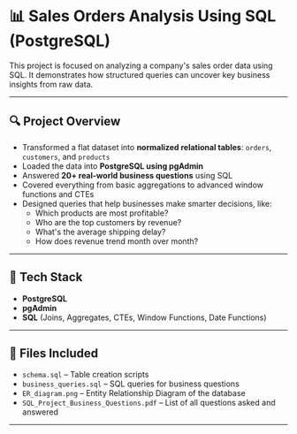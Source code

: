 # 📊 Sales Orders Analysis Using SQL (PostgreSQL)

This project is focused on analyzing a company's sales order data using SQL. It demonstrates how structured queries can uncover key business insights from raw data.

---

## 🔍 Project Overview

- Transformed a flat dataset into **normalized relational tables**: `orders`, `customers`, and `products`
- Loaded the data into **PostgreSQL using pgAdmin**
- Answered **20+ real-world business questions** using SQL
- Covered everything from basic aggregations to advanced window functions and CTEs
- Designed queries that help businesses make smarter decisions, like:
  - Which products are most profitable?
  - Who are the top customers by revenue?
  - What's the average shipping delay?
  - How does revenue trend month over month?

---

## 🧱 Tech Stack

- **PostgreSQL**
- **pgAdmin**
- **SQL** (Joins, Aggregates, CTEs, Window Functions, Date Functions)

---

## 📁 Files Included

- `schema.sql` – Table creation scripts
- `business_queries.sql` – SQL queries for business questions
- `ER_diagram.png` – Entity Relationship Diagram of the database
- `SQL_Project_Business_Questions.pdf` – List of all questions asked and answered

---
